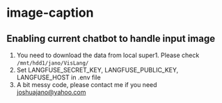 # image-caption
## Enabling current chatbot to handle input image

1. You need to download the data from local super1. Please check `/mnt/hdd1/jano/VisLang/` 
2. Set LANGFUSE_SECRET_KEY, LANGFUSE_PUBLIC_KEY, LANGFUSE_HOST in .env file
3. A bit messy code, please contact me if you need joshuajano@yahoo.com
